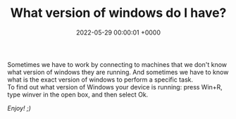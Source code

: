 ﻿---
title: What version of windows do I have?
date: 2022-05-29 00:00:01 +0000
categories: [windows]
tags: [windows, version]
---

Sometimes we have to work by connecting to machines that we don't know what version of windows they are running.
And sometimes we have to know what is the exact version of windows to perform a specific task.  
To find out what version of Windows your device is running: press Win+R, type winver in the open box, and then select Ok.

_Enjoy! ;)_
